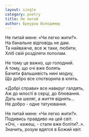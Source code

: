 ```yaml
---
layout: single
category: poetry
title: Не питай
author: Бреурош Володимир
---
```


Не питай мене: «Чи легко жити?».  
На банальне відповідь не дам.  
Та найважче, все ж таки, любити,  
Хліб свій розділяти пополам.   

Не тому це важко, що голодний.  
А тому, що очі вже болять  
Бачити фальшивість нині модну,  
Що добро все спотворила в клять.  

«Добрі справи» все навкруг галдять,  
Аж до млості в серці, до блювання.  
Дать на шеляг, а життя віднять…  
Не добро - одне татуювання.  

Не питай мене: «Чи легко жити?».  
Подивись правдиво на цей світ.  
«Очі, - кажеш, - стали вже боліти?..».  
Значить, розум вдягся в Божий квіт.   
